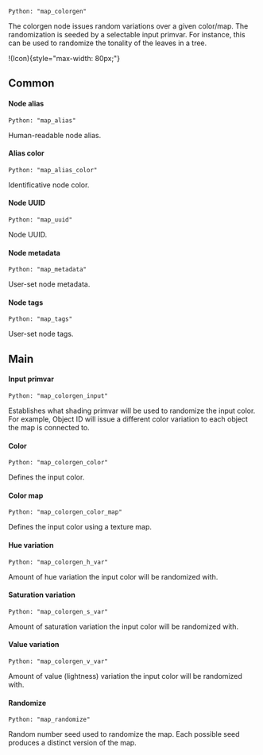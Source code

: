 `Python: "map_colorgen"`

The colorgen node issues random variations over a given color/map. The randomization is seeded by a selectable input primvar. For instance, this can be used to randomize the tonality of the leaves in a tree.

!(Icon){style="max-width: 80px;"}

## Common

#### Node alias
`Python: "map_alias"`

Human-readable node alias.

#### Alias color
`Python: "map_alias_color"`

Identificative node color.

#### Node UUID
`Python: "map_uuid"`

Node UUID.

#### Node metadata
`Python: "map_metadata"`

User-set node metadata.

#### Node tags
`Python: "map_tags"`

User-set node tags.

## Main

#### Input primvar
`Python: "map_colorgen_input"`

Establishes what shading primvar will be used to randomize the input color. For example, Object ID will issue a different color variation to each object the map is connected to.

#### Color
`Python: "map_colorgen_color"`

Defines the input color.

#### Color map
`Python: "map_colorgen_color_map"`

Defines the input color using a texture map.

#### Hue variation
`Python: "map_colorgen_h_var"`

Amount of hue variation the input color will be randomized with.

#### Saturation variation
`Python: "map_colorgen_s_var"`

Amount of saturation variation the input color will be randomized with.

#### Value variation
`Python: "map_colorgen_v_var"`

Amount of value (lightness) variation the input color will be randomized with.

#### Randomize
`Python: "map_randomize"`

Random number seed used to randomize the map. Each possible seed produces a distinct version of the map.

